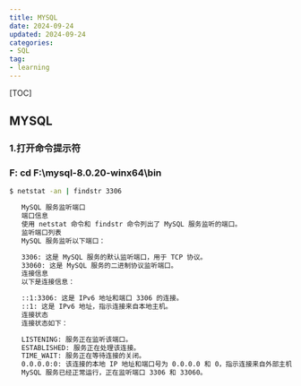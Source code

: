 ```yaml
---
title: MYSQL
date: 2024-09-24
updated: 2024-09-24
categories: 
- SQL
tag:
- learning
---
```


[TOC]

## MYSQL

### 1.打开命令提示符
### F: cd F:\mysql-8.0.20-winx64\bin

``` bash
$ netstat -an | findstr 3306
```


``` bash
   MySQL 服务监听端口
   端口信息
   使用 netstat 命令和 findstr 命令列出了 MySQL 服务监听的端口。
   监听端口列表
   MySQL 服务监听以下端口：

   3306: 这是 MySQL 服务的默认监听端口，用于 TCP 协议。
   33060: 这是 MySQL 服务的二进制协议监听端口。
   连接信息
   以下是连接信息：

   ::1:3306: 这是 IPv6 地址和端口 3306 的连接。
   ::1: 这是 IPv6 地址，指示连接来自本地主机。
   连接状态
   连接状态如下：

   LISTENING: 服务正在监听该端口。
   ESTABLISHED: 服务正在处理该连接。
   TIME_WAIT: 服务正在等待连接的关闭。
   0.0.0.0:0: 该连接的本地 IP 地址和端口号为 0.0.0.0 和 0，指示连接来自外部主机。
   MySQL 服务已经正常运行，正在监听端口 3306 和 33060。
```